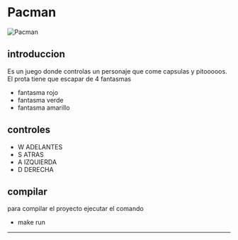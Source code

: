 # Pacman
![Pacman](https://cdn.hobbyconsolas.com/sites/navi.axelspringer.es/public/media/image/2022/04/pac-man-2682107.jpg?tf=1920x)

## introduccion
Es un juego donde controlas un personaje que come capsulas y pitooooos.
El prota tiene que escapar de 4 fantasmas 
- fantasma rojo
- fantasma verde
- fantasma amarillo 
## controles
- W ADELANTES
- S ATRAS
- A IZQUIERDA 
- D DERECHA
## compilar 
para compilar el proyecto ejecutar el comando 
 - make run
 ---
 